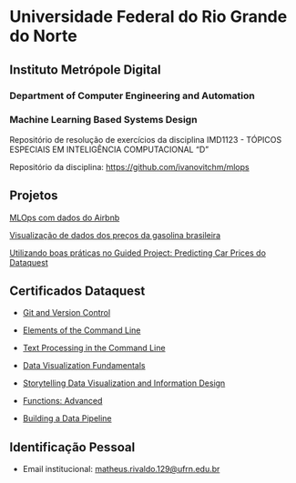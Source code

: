 # Universidade Federal do Rio Grande do Norte
## Instituto Metrópole Digital

### Department of Computer Engineering and Automation 
### Machine Learning Based Systems Design

Repositório de resolução de exercícios da disciplina IMD1123 - TÓPICOS ESPECIAIS EM INTELIGÊNCIA COMPUTACIONAL “D”

Repositório da disciplina: https://github.com/ivanovitchm/mlops

## Projetos
[MLOps com dados do Airbnb](https://github.com/matheusriv/mlops_airbnb)

[Visualização de dados dos preços da gasolina brasileira](https://github.com/matheusriv/gasoline_prices)

[Utilizando boas práticas no Guided Project: Predicting Car Prices do Dataquest](https://github.com/matheusriv/mlops_car_prices_U1T3)

## Certificados Dataquest
* [Git and Version Control](https://app.dataquest.io/view_cert/NOFZSC537298CI2LGKPI)

* [Elements of the Command Line](https://app.dataquest.io/view_cert/QCJG73HAIRY560LZB2FJ)

* [Text Processing in the Command Line](https://app.dataquest.io/view_cert/9K3Y7V9BKFU8U217GDZ8)

* [Data Visualization Fundamentals](https://app.dataquest.io/view_cert/V0BF8P3ND8OWNMK3DLZK)

* [Storytelling Data Visualization and Information Design](https://app.dataquest.io/view_cert/0U852VUCXAZWT6XIECJJ)

* [Functions: Advanced](https://app.dataquest.io/view_cert/UR14KDPRGI7W3L1JSBWA)

* [Building a Data Pipeline](https://app.dataquest.io/view_cert/B0D03P8JZRHRRF6CANC4)

## Identificação Pessoal
- Email institucional: matheus.rivaldo.129@ufrn.edu.br
